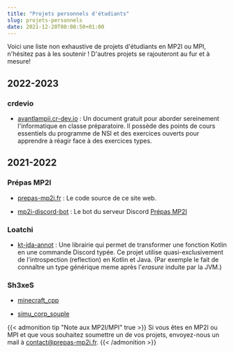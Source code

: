 ```yaml
---
title: "Projets personnels d'étudiants"
slug: projets-personnels
date: 2021-12-20T00:08:50+01:00
---
```


Voici une liste non exhaustive de projets d'étudiants en MP2I ou MPI, n'hésitez pas à les soutenir ! D'autres projets se rajouteront au fur et à mesure!

## 2022-2023

### crdevio

- [avantlampii.cr-dev.io](https://avantlampii.cr-dev.io/) : Un document gratuit pour aborder sereinement l'informatique en classe préparatoire. Il possède des points de cours essentiels du programme de NSI et des exercices ouverts pour apprendre à réagir face à des exercices types.

## 2021-2022

### Prépas MP2I

- [prepas-mp2i.fr](https://github.com/prepas-mp2i/prepas-mp2i.fr) : Le code source de ce site web.

- [mp2i-discord-bot](https://github.com/prepas-mp2i/mp2i-discord-bot) : Le bot du serveur Discord [Prépas MP2I](https://discord.gg/w4ugrwy84w)

### Loatchi

- [kt-jda-annot](https://github.com/Loatchi/kt-jda-annot) : Une librairie qui permet de transformer une fonction Kotlin en une commande Discord typée. Ce projet utilise quasi-exclusivement de l'introspection (reflection) en Kotlin et Java.
(Par exemple le fait de connaître un type générique meme après l'*erasure* induite par la JVM.)

### Sh3xeS

- [minecraft_cpp](https://github.com/Sh3xe/minecraft_cpp)

- [simu_corp_souple](https://github.com/Sh3xe/simu_corp_souple)

{{< admonition tip "Note aux MP2I/MPI" true >}}
Si vous êtes en MP2I ou MPI et que vous souhaitez soumettre un de vos projets, envoyez-nous un mail à [contact@prepas-mp2i.fr](mailto:contact@prepas-mp2i.fr).
{{< /admonition >}}

